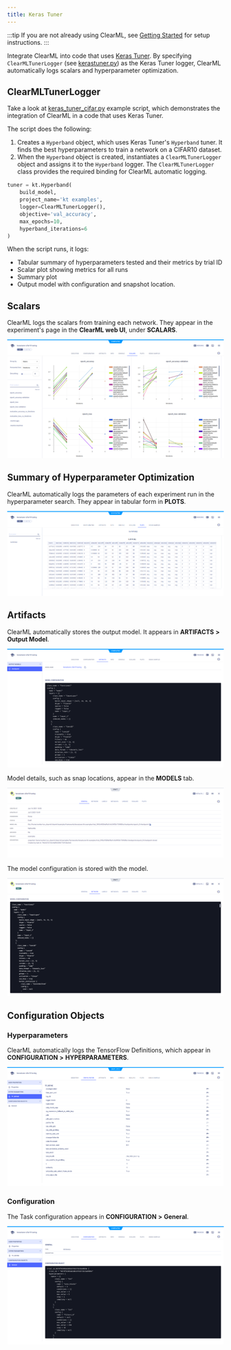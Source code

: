 ```yaml
---
title: Keras Tuner
---
```


:::tip
If you are not already using ClearML, see [Getting Started](../../../getting_started/ds/ds_first_steps.md) for setup 
instructions.
:::

Integrate ClearML into code that uses [Keras Tuner](https://www.tensorflow.org/tutorials/keras/keras_tuner). By 
specifying `ClearMLTunerLogger` (see [kerastuner.py](https://github.com/allegroai/clearml/blob/master/clearml/external/kerastuner.py)) 
as the Keras Tuner logger, ClearML automatically logs scalars and hyperparameter optimization.  

## ClearMLTunerLogger

Take a look at [keras_tuner_cifar.py](https://github.com/allegroai/clearml/blob/master/examples/frameworks/kerastuner/keras_tuner_cifar.py) 
example script, which demonstrates the integration of ClearML in a code that uses Keras Tuner. 

The script does the following:
1. Creates a `Hyperband` object, which uses Keras Tuner's `Hyperband` tuner. It finds the best hyperparameters to train a 
   network on a CIFAR10 dataset.
1. When the `Hyperband` object is created, instantiates a `ClearMLTunerLogger` object and assigns it to the `Hyperband` logger.
The `ClearMLTunerLogger` class provides the required binding for ClearML automatic logging. 

```python
tuner = kt.Hyperband(
    build_model,
    project_name='kt examples',
    logger=ClearMLTunerLogger(),
    objective='val_accuracy',
    max_epochs=10,
    hyperband_iterations=6
)
```

When the script runs, it logs: 
* Tabular summary of hyperparameters tested and their metrics by trial ID
* Scalar plot showing metrics for all runs
* Summary plot
* Output model with configuration and snapshot location.

## Scalars

ClearML logs the scalars from training each network. They appear in the experiment's page in the **ClearML web UI**, under
**SCALARS**.

![image](../../../img/integration_keras_tuner_06.png)

## Summary of Hyperparameter Optimization

ClearML automatically logs the parameters of each experiment run in the hyperparameter search. They appear in tabular 
form in **PLOTS**.

![image](../../../img/integration_keras_tuner_07.png)

## Artifacts

ClearML automatically stores the output model. It appears in **ARTIFACTS** **>** **Output Model**.

![image](../../../img/integration_keras_tuner_03.png)

Model details, such as snap locations, appear in the **MODELS** tab.

![image](../../../img/integration_keras_tuner_04.png)

The model configuration is stored with the model.

![image](../../../img/integration_keras_tuner_05.png)

## Configuration Objects

### Hyperparameters

ClearML automatically logs the TensorFlow Definitions, which appear in **CONFIGURATION** **>** **HYPERPARAMETERS**.

![image](../../../img/integration_keras_tuner_01.png)

### Configuration

The Task configuration appears in **CONFIGURATION** **>** **General**.

![image](../../../img/integration_keras_tuner_02.png)


